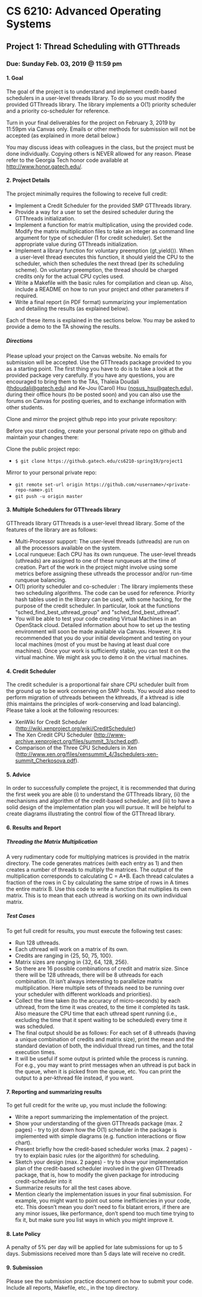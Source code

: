 # CS 6210: Advanced Operating Systems
## Project 1: Thread Scheduling with GTThreads
### Due: Sunday Feb. 03, 2019 @ 11:59 pm

#### 1. Goal
The goal of the project is to understand and implement credit-based schedulers in a user-level threads library. To do so you must modify the provided GTThreads library. The library implements a O(1) priority scheduler and a priority co-scheduler for reference.

Turn in your final deliverables for the project on February 3, 2019 by 11:59pm via Canvas only. Emails or other methods for submission will not be accepted (as explained in more detail below.)

You may discuss ideas with colleagues in the class, but the project must be done individually. Copying others is NEVER allowed for any reason. Please refer to the Georgia Tech honor code available at http://www.honor.gatech.edu/.

#### 2. Project Details
The project minimally requires the following to receive full credit: 
- Implement a Credit Scheduler for the provided SMP GTThreads library.
- Provide a way for a user to set the desired scheduler during the GTThreads initialization.
- Implement a function for matrix multiplication, using the provided code. Modify the matrix multiplication files to take an integer as command line argument for type of  scheduler (1 for credit scheduler). Set the appropriate value during GTThreads initialization.
- Implement a library function for voluntary preemption (gt_yield()). When a user-level thread executes this function, it should yield the CPU to the scheduler, which then schedules the next thread (per its scheduling scheme). On voluntary preemption, the thread should be charged credits only for the actual CPU cycles used.
- Write a Makefile with the basic rules for compilation and clean up. Also, include a README on how to run your project and other parameters if required.
- Write a final report (in PDF format) summarizing your implementation and detailing the results (as explained below).

Each of these items is explained in the sections below. You may be asked to provide a demo to the TA showing the results.

##### Directions
Please upload your project on the Canvas website. No emails for submission will be accepted. Use the GTThreads package provided to you as a starting point. The first thing you have to do is to take a look at the provided package very carefully. If you have any questions, you are encouraged to bring them to the TAs, Thaleia Doudali (thdoudali@gatech.edu) and Ke-Jou (Carol) Hsu (nosus_hsu@gatech.edu), during their office hours (to be posted soon) and you can also use the forums on Canvas for posting queries, and to exchange information with other students.

Clone and mirror the project github repo into your private repository:

Before you start coding, create your personal private repo on github and maintain your changes there:

Clone the public project repo: 
- ` $ git clone https://github.gatech.edu/cs6210-spring19/project1 `

Mirror to your personal private repo: 
- ` git remote set-url origin https://github.com/<username>/<private-repo-name>.git `
- ` git push -u origin master `
	
#### 3.  Multiple Schedulers for GTThreads library

GTThreads library
GTThreads is a user-level thread library. Some of the features of the library are as follows: 
- Multi-Processor support: The user-level threads (uthreads) are run on all the processors available on the system. 
- Local runqueue: Each CPU has its own runqueue. The user-level threads (uthreads) are assigned to one of these runqueues at the time of creation. Part of the work in the project might involve using some metrics before assigning these uthreads the processor and/or run-time runqueue balancing. 
- O(1) priority scheduler and co-scheduler : The library implements these two scheduling algorithms. The code can be used for reference. Priority hash tables used in the library can be used, with some hacking, for the purpose of the credit scheduler. In particular, look at the functions "sched_find_best_uthread_group" and "sched_find_best_uthread". 
- You will be able to test your code creating Virtual Machines in an OpenStack cloud. Detailed information about how to set up the testing environment will soon be made available via Canvas. However, it is recommended that you do your initial development and testing on your local machines (most of you must be having at least dual core machines). Once your work is sufficiently stable, you can test it on the virtual machine. We might ask you to demo it on the virtual machines. 

#### 4.  Credit Scheduler
The credit scheduler is a proportional fair share CPU scheduler built from the ground up to be work conserving on SMP hosts. You would also need to perform migration of uthreads  between the kthreads, if a kthread is idle (this maintains the principles of work-conserving and load balancing). Please take a look at the following resources:
- XenWiki for Credit Scheduler (http://wiki.xenproject.org/wiki/CreditScheduler)
- The Xen Credit CPU Scheduler (http://www-archive.xenproject.org/files/summit_3/sched.pdf).
- Comparison of the Three CPU Schedulers in Xen (http://www.xen.org/files/xensummit_4/3schedulers-xen-summit_Cherkosova.pdf).

#### 5.  Advice 
In order to successfully complete the project, it is recommended that during the first week you are able (i) to understand the GTThreads library, (ii) the mechanisms and algorithm of the credit-based scheduler, and (iii) to have a solid design of the implementation plan you will pursue. It will be helpful to create diagrams illustrating the control flow of the GTThread library.

#### 6.  Results and Report
##### Threading the Matrix Multiplication
A very rudimentary code for multiplying matrices is provided in the matrix directory. The code generates matrices (with each entry as 1) and then creates a number of threads to multiply the matrices. The output of the multiplication corresponds to calculating C = A*B. Each thread calculates a fraction of the rows in C by calculating the same stripe of rows in A times the entire matrix B. Use this code to write a function that multiplies its own matrix. This is to mean that each uthread is working on its own individual matrix.

##### Test Cases
To get full credit for results, you must execute the following test cases: 
- Run 128 uthreads.
- Each uthread will work on a matrix of its own.
- Credits are ranging in {25, 50, 75, 100}.
- Matrix sizes are ranging in {32, 64, 128, 256}.
- So there are 16 possible combinations of credit and matrix size. Since there will be 128 uthreads, there will be 8 uthreads for each combination. (It isn’t always interesting to parallelize matrix multiplication. Here multiple sets of threads need to be running over your scheduler with different workloads and priorities).
- Collect the time taken (to the accuracy of micro-seconds) by each uthread, from the time it was created, to the time it completed its task. Also measure the CPU time that each uthread spent running (i.e., excluding the time that it spent waiting to be scheduled) every time it was scheduled. 
- The final output should be as follows: For each set of 8 uthreads (having a unique combination of credits and matrix size), print the mean and the standard deviation of both, the individual thread run times, and the total execution times.
- It will be useful if some output is printed while the process is running. For e.g., you may want to print messages when an uthread is put back in the queue, when it is picked from the queue, etc. You can print the output to a per-kthread file instead, if you want.

#### 7.  Reporting and summarizing results
To get full credit for the write up, you must include the following: 
- Write a report summarizing the implementation of the project. 
- Show your understanding of the given GTThreads package (max. 2 pages) - try to jot down how the O(1) scheduler in the package is implemented with simple diagrams (e.g. function interactions or flow chart). 
- Present briefly how the credit-based scheduler works (max. 2 pages) - try to explain basic rules (or the algorithm) for scheduling. 
- Sketch your design (max. 2 pages) - try to show your implementation plan of the credit-based scheduler involved in the given GTThreads package, that is, how to modify the given package for introducing credit-scheduler into it
- Summarize results for all the test cases above. 
- Mention clearly the implementation issues in your final submission. For example, you might want to point out some inefficiencies in your code, etc. This doesn’t mean you don’t need to fix blatant errors, if there are any minor issues, like performance, don’t spend too much time trying to fix it, but make sure you list ways in which you might improve it.

#### 8. Late Policy
A penalty of 5% per day will be applied for late submissions for up to 5 days. Submissions received more than 5 days late will receive no credit. 

#### 9.  Submission
Please see the submission practice document on how to submit your code. Include all reports, Makefile, etc., in the top directory.
